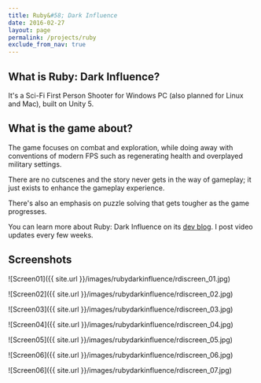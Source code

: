 ```yaml
---
title: Ruby&#58; Dark Influence
date: 2016-02-27
layout: page
permalink: /projects/ruby
exclude_from_nav: true
---
```


What is Ruby: Dark Influence?
-------

It's a Sci-Fi First Person Shooter for Windows PC (also planned for Linux and Mac), built on Unity 5.

What is the game about?
-------

The game focuses on combat and exploration, while doing away with conventions of modern FPS such as regenerating health and overplayed military settings.

There are no cutscenes and the story never gets in the way of gameplay; it just exists to enhance the gameplay experience.

There's also an emphasis on puzzle solving that gets tougher as the game progresses.

You can learn more about Ruby: Dark Influence on its [dev blog](https://rubythegame.tumblr.com). I post video updates every few weeks.

Screenshots
-------

![Screen01]({{ site.url }}/images/rubydarkinfluence/rdiscreen_01.jpg)

![Screen02]({{ site.url }}/images/rubydarkinfluence/rdiscreen_02.jpg)

![Screen03]({{ site.url }}/images/rubydarkinfluence/rdiscreen_03.jpg)

![Screen04]({{ site.url }}/images/rubydarkinfluence/rdiscreen_04.jpg)

![Screen05]({{ site.url }}/images/rubydarkinfluence/rdiscreen_05.jpg)

![Screen06]({{ site.url }}/images/rubydarkinfluence/rdiscreen_06.jpg)

![Screen06]({{ site.url }}/images/rubydarkinfluence/rdiscreen_07.jpg)

